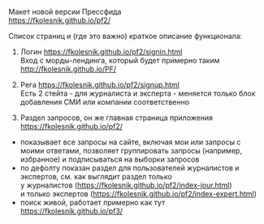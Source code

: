 Макет новой версии Прессфида<br>
https://fkolesnik.github.io/pf2/

Список страниц и (где это важно) краткое описание функционала:

1. Логин https://fkolesnik.github.io/pf2/signin.html<br>
Вход с морды-лендинга, который будет примерно таким http://fkolesnik.github.io/PF/

2. Рега https://fkolesnik.github.io/pf2/signup.html<br>
Есть 2 стейта - для журналиста и эксперта - меняется только блок добавления СМИ или компании соответственно

2. Раздел запросов, он же главная страница приложения https://fkolesnik.github.io/pf2/<br>
-  показывает все запросы на сайте, включая мои или запросы с моими ответами, позволяет группировать запросы (например,
избранное) и подписываться на выборки запросов<br>
- по дефолту показан раздел для пользователей журналистов и экспертов, см. как выглядит раздел только <br>у журналистов (https://fkolesnik.github.io/pf2/index-jour.html) <br>и только
 экспертов (https://fkolesnik.github.io/pf2/index-expert.html)
-  поиск живой, работает примерно как тут https://fkolesnik.github.io/pf3/<br>
